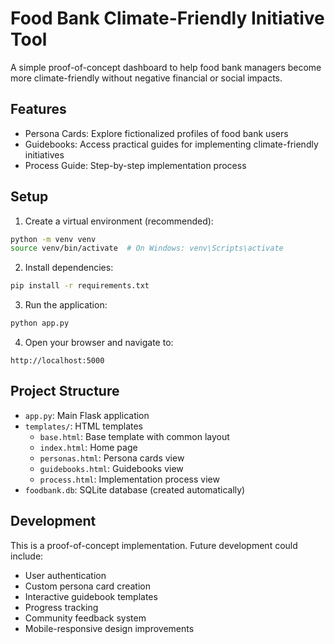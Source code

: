 # Food Bank Climate-Friendly Initiative Tool

A simple proof-of-concept dashboard to help food bank managers become more climate-friendly without negative financial or social impacts.

## Features

- Persona Cards: Explore fictionalized profiles of food bank users
- Guidebooks: Access practical guides for implementing climate-friendly initiatives
- Process Guide: Step-by-step implementation process

## Setup

1. Create a virtual environment (recommended):
```bash
python -m venv venv
source venv/bin/activate  # On Windows: venv\Scripts\activate
```

2. Install dependencies:
```bash
pip install -r requirements.txt
```

3. Run the application:
```bash
python app.py
```

4. Open your browser and navigate to:
```
http://localhost:5000
```

## Project Structure

- `app.py`: Main Flask application
- `templates/`: HTML templates
  - `base.html`: Base template with common layout
  - `index.html`: Home page
  - `personas.html`: Persona cards view
  - `guidebooks.html`: Guidebooks view
  - `process.html`: Implementation process view
- `foodbank.db`: SQLite database (created automatically)

## Development

This is a proof-of-concept implementation. Future development could include:

- User authentication
- Custom persona card creation
- Interactive guidebook templates
- Progress tracking
- Community feedback system
- Mobile-responsive design improvements 